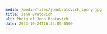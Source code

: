 ```yaml
---
media: /media/files/jennbratovich_ipcny.jpg
title: Jenn Bratovich
alt: Photo of Jenn Bratovich
date: 2023-10-24T16:34:00-0500
---
```


